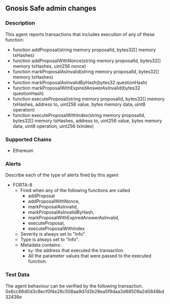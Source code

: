 ## Gnosis Safe admin changes

### Description

This agent reports transactions that includes execution of any of these function: 
- function addProposal(string memory proposalId, bytes32[] memory txHashes)
- function addProposalWithNonce(string memory proposalId, bytes32[] memory txHashes, uint256 nonce)
- function markProposalAsInvalid(string memory proposalId, bytes32[] memory txHashes)
- function markProposalAsInvalidByHash(bytes32 questionHash)
- function markProposalWithExpiredAnswerAsInvalid(bytes32 questionHash)
- function executeProposal(string memory proposalId, bytes32[] memory txHashes, address to, uint256 value, bytes memory data, uint8 operation)
- function executeProposalWithIndex(string memory proposalId, bytes32[] memory txHashes, address to, uint256 value, bytes memory data, uint8 operation, uint256 txIndex)


### Supported Chains
- Ethereum

### Alerts
Describe each of the type of alerts fired by this agent
- FORTA-8
	- Fired when any of the following functions are called
		- addProposal
		- addProposalWithNonce, 
		- markProposalAsInvalid, 
		- markProposalAsInvalidByHash, 
		- markProposalWithExpiredAnswerAsInvalid, 
		- executeProposal, 
		- executeProposalWithIndex
	- Severity is always set to "Info".
	- Type is always set to "Info".
	- Metadata contains:
		- `by`: the address that executed the transaction
		- All the parameter values that were passed to the executed function.

### Test Data
The agent behaviour can be verified by the following transaction.
0x6cc66d0d3c8ecf0f4e28c508aa9d7d3b28ea5f9daa3d88509a2d0848bd32436e

